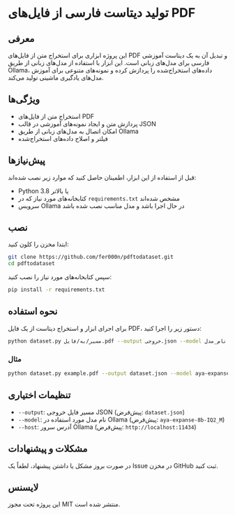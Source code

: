 # تولید دیتاست فارسی از فایل‌های PDF

## معرفی

این پروژه ابزاری برای استخراج متن از فایل‌های PDF و تبدیل آن به یک دیتاست آموزشی فارسی برای مدل‌های زبانی است. این ابزار با استفاده از مدل‌های زبانی از طریق Ollama، داده‌های استخراج‌شده را پردازش کرده و نمونه‌های متنوعی برای آموزش مدل‌های یادگیری ماشینی تولید می‌کند.

## ویژگی‌ها

- استخراج متن از فایل‌های PDF
- پردازش متن و ایجاد نمونه‌های آموزشی در قالب JSON
- امکان اتصال به مدل‌های زبانی از طریق Ollama
- فیلتر و اصلاح داده‌های استخراج‌شده

## پیش‌نیازها

قبل از استفاده از این ابزار، اطمینان حاصل کنید که موارد زیر نصب شده‌اند:

- Python 3.8 یا بالاتر
- کتابخانه‌های مورد نیاز که در `requirements.txt` مشخص شده‌اند
- سرویس Ollama در حال اجرا باشد و مدل مناسب نصب شده باشد

## نصب

ابتدا مخزن را کلون کنید:

```bash
git clone https://github.com/fer000n/pdftodataset.git
cd pdftodataset
```

سپس کتابخانه‌های مورد نیاز را نصب کنید:

```bash
pip install -r requirements.txt
```

## نحوه استفاده

برای اجرای ابزار و استخراج دیتاست از یک فایل PDF، دستور زیر را اجرا کنید:

```bash
python dataset.py مسیر/به/فایل.pdf --output خروجی.json --model نام_مدل --host آدرس_سرور
```

### مثال

```bash
python dataset.py example.pdf --output dataset.json --model aya-expanse-8b-IQ2_M --host http://localhost:11434
```

## تنظیمات اختیاری

- `--output`: مسیر فایل خروجی JSON (پیش‌فرض: `dataset.json`)
- `--model`: نام مدل مورد استفاده در Ollama (پیش‌فرض: `aya-expanse-8b-IQ2_M`)
- `--host`: آدرس سرور Ollama (پیش‌فرض: `http://localhost:11434`)

## مشکلات و پیشنهادات

در صورت بروز مشکل یا داشتن پیشنهاد، لطفاً یک Issue در مخزن GitHub ثبت کنید.

## لایسنس

این پروژه تحت مجوز MIT منتشر شده است.

